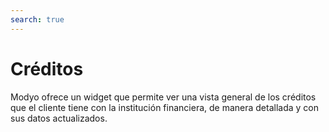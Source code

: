 ```yaml
---
search: true
---
```


# Créditos

Modyo ofrece un widget que permite ver una vista general de los créditos que el cliente tiene con la institución financiera, de manera detallada y con sus datos actualizados.

<iframe id="widgetFrame" src="https://widgets-es.modyo.com/personas/retail-loans" width="100%"  frameBorder="0" style="visibility:hidden;min-height:630px;overflow:auto;margin-top:20px;"/>

| Funcionalidad | Descripción |
|-----|-----|
| Resumen de Créditos | Muestra la información los créditos que el cliente tiene activos, como tipo de crédito, nombre y número de solicitud. |
| Detalle de Créditos | Al seleccionar un ítem, muestra la información detallada del crédito, incluyendo saldo pendiente, fecha de otorgamiento, fecha de término y valor de cuota tipo de crédito. Incluye información sobre próximos vencimientos |


<script>

  export default {
    mounted() {

      function setIframeHeightCO(id, ht) {
          var ifrm = document.getElementById(id);
          if(ifrm) {
            ifrm.style.visibility = 'hidden';
            // some IE versions need a bit added or scrollbar appears
            ifrm.style.height = ht + 4 + "px";
            ifrm.style.visibility = 'visible';
          }
      }


      // iframed document sends its height using postMessage
      function handleDocHeightMsg(e) {
          // check origin
          if ( e.origin === 'https://widgets-es.modyo.com' ) {
              // parse data
              var data = JSON.parse( e.data );

              console.log('data:', data)
              // check data object
              if ( data['docHeight'] ) {
                  setIframeHeightCO( 'widgetFrame', data['docHeight'] );
              } else {
                  setIframeHeightCO( 'widgetFrame', 700 );
              }
          }
      }

      // assign message handler
      if ( window.addEventListener ) {
          window.addEventListener('message', handleDocHeightMsg, false);
      }
    }
  }

</script>
